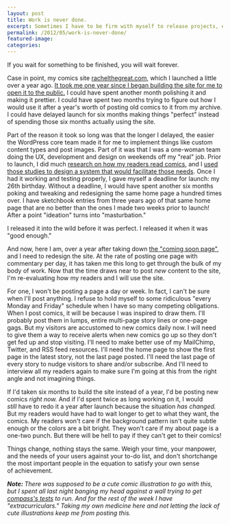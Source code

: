 ```yaml
---
layout: post
title: Work is never done.
excerpt: Sometimes I have to be firm with myself to release projects, even if I'm tempted to keep pushing deadlines back in hopes of achieving 'perfection.' But today's perfection is tomorrow's failure. Weigh your time, your manpower, and the needs of your users against your to-do list, and don't shortchange the most important people in the equation to satisfy your own sense of achievement.
permalink: /2012/05/work-is-never-done/
featured-image: 
categories: 
---
```

If you wait for something to be finished, you will wait forever.

Case in point, my comics site <a href="http://www.rachelthegreat.com">rachelthegreat.com</a>, which I launched a little over a year ago. <a href="http://www.rachelthegreat.com/2010/02/22/hello-world/">It took me one year since I began building the site for me to open it to the public.</a> I could have spent another month polishing it and making it prettier. I could have spent two months trying to figure out how I would use it after a year's worth of posting old comics to it from my archive. I could have delayed launch for six months making things "perfect" instead of spending those six months actually using the site.

Part of the reason it took so long was that the longer I delayed, the easier the WordPress core team made it for me to implement things like custom content types and post images. Part of it was that I was a one-woman team doing the UX, development and design on weekends off my "real" job. Prior to launch, I did much <a title="Redesigning Web Comics: reader survey revelations" href="http://www.rachelnabors.com/2010/12/redesigning-webcomics-reader-survey-revelations/">research on how my readers read comics</a>, and I <a title="Redesigning Webcomics: design your site for readers" href="http://www.rachelnabors.com/2011/01/redesigning-webcomics-design-your-site-for-readers/">used those studies to design a system that would facilitate those needs</a>. Once I had it working and testing properly, I gave myself a deadline for launch: my 26th birthday. Without a deadline, I would have spent another six months poking and tweaking and redesigning the same home page a hundred times over. I have sketchbook entries from three years ago of that same home page that are no better than the ones I made two weeks prior to launch! After a point "ideation" turns into "masturbation."

I released it into the wild before it was perfect. I released it when it was "good enough."

And now, here I am, over a year after taking down <a title="Redesigning Web Comics: RacheltheGreat.com and the much maligned “coming soon” page" href="http://www.rachelnabors.com/project/redesigning-webcomics-rachelthegreat-com-and-the-much-maligned-coming-soon-page/">the "coming soon page"</a>, and I need to redesign the site. At the rate of posting one page with commentary per day, it has taken me this long to get through the bulk of my body of work. Now that the time draws near to post <em>new</em> content to the site, I'm re-evaluating how my readers and I will use the site.

For one, I won't be posting a page a day or week. In fact, I can't be sure when I'll post anything. I refuse to hold myself to some ridiculous "every Monday and Friday" schedule when I have so many competing obligations. When I post comics, it will be because I was inspired to draw them. I'll probably post them in lumps, entire multi-page story lines or one-page gags. But my visitors are accustomed to new comics daily now. I will need to give them a way to receive alerts when new comics go up so they don't get fed up and stop visiting. I'll need to make better use of my MailChimp, Twitter, and RSS feed resources. I'll need the home page to show the first page in the latest story, not the last page posted. I'll need the last page of every story to nudge visitors to share and/or subscribe. And I'll need to interview all my readers again to make sure I'm going at this from the right angle and not imagining things.

If I'd taken six months to build the site instead of a year, I'd be posting new comics <em>right now.</em> And if I'd spent twice as long working on it, I would <em>still</em> have to redo it a year after launch because the situation <em>has changed.</em> But my readers would have had to wait longer to get to what they want, the comics. My readers won't care if the background pattern isn't quite subtle enough or the colors are a bit bright. They won't care if my about page is a one-two punch. But there will be hell to pay if they can't get to their comics!

Things change, nothing stays the same. Weigh your time, your manpower, and the needs of your users against your to-do list, and don't shortchange the most important people in the equation to satisfy your own sense of achievement.

<em><strong>Note: </strong>There was supposed to be a cute comic illustration to go with this, but I spent all last night banging my head against a wall trying to get <a href="http://compass-style.org/help/tutorials/contributing/#running-tests">compass's tests</a> to run. And for the rest of the week I have "extracurriculars." Taking my own medicine here and not letting the lack of cute illustrations keep me from posting this.</em>
